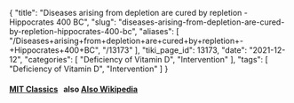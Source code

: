{
    "title": "Diseases arising from depletion are cured by repletion - Hippocrates 400 BC",
    "slug": "diseases-arising-from-depletion-are-cured-by-repletion-hippocrates-400-bc",
    "aliases": [
        "/Diseases+arising+from+depletion+are+cured+by+repletion+-+Hippocrates+400+BC",
        "/13173"
    ],
    "tiki_page_id": 13173,
    "date": "2021-12-12",
    "categories": [
        "Deficiency of Vitamin D",
        "Intervention"
    ],
    "tags": [
        "Deficiency of Vitamin D",
        "Intervention"
    ]
}


#### [MIT Classics](http://classics.mit.edu/Hippocrates/aphorisms.2.ii.html#:~:text=diseases%20which%20arise%20from%20repletion%20are%20cured%20by%20depletion%3B%20and%20those%20that%20arise%20from%20depletion%20are%20cured%20by%20repletion%3B%20and%20in%20general%2C%20diseases%20are%20cured%20by%20their%20contraries.) &nbsp; also [Also Wikipedia](https://en.wikipedia.org/wiki/On_the_Nature_of_Man)